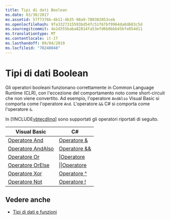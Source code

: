 ```yaml
---
title: Tipi di dati Boolean
ms.date: 03/30/2017
ms.assetid: 57f7376b-4b11-4b35-98a9-780382053ceb
ms.openlocfilehash: 9fa3327315593bd54fc51f67bf9964da8d683c5d
ms.sourcegitcommit: 4e2d355baba82814fa53efd6b8bbb45bfe054d11
ms.translationtype: MT
ms.contentlocale: it-IT
ms.lasthandoff: 09/04/2019
ms.locfileid: "70248048"
---
```

# <a name="boolean-data-types"></a>Tipi di dati Boolean
Gli operatori booleani funzionano correttamente in Common Language Runtime (CLR), con l'eccezione del comportamento noto come short-circuit che non viene convertito. Ad esempio, l'operatore `AndAlso` Visual Basic si comporta come l'operatore `And`. L'operatore `&&` C# si comporta come l'operatore `&`.  
  
 In [!INCLUDE[vbtecdlinq](../../../../../../includes/vbtecdlinq-md.md)] sono supportati gli operatori riportati di seguito.  
  
|Visual Basic|C#|  
|------------------|---------|  
|[Operatore And](../../../../../visual-basic/language-reference/operators/and-operator.md)|[Operatore &](../../../../../csharp/language-reference/operators/boolean-logical-operators.md#logical-and-operator-)|  
|[Operatore AndAlso](../../../../../visual-basic/language-reference/operators/andalso-operator.md)|[Operatore &&](../../../../../csharp/language-reference/operators/boolean-logical-operators.md#conditional-logical-and-operator-)|  
|[Operatore Or](../../../../../visual-basic/language-reference/operators/or-operator.md)|[&#124;Operatore](../../../../../csharp/language-reference/operators/boolean-logical-operators.md#logical-or-operator-)|  
|[Operatore OrElse](../../../../../visual-basic/language-reference/operators/orelse-operator.md)|[&#124;&#124;Operatore](../../../../../csharp/language-reference/operators/boolean-logical-operators.md#conditional-logical-or-operator-)|  
|[Operatore Xor](../../../../../visual-basic/language-reference/operators/xor-operator.md)|[Operatore ^](../../../../../csharp/language-reference/operators/boolean-logical-operators.md#logical-exclusive-or-operator-)|  
|[Operatore Not](../../../../../visual-basic/language-reference/operators/not-operator.md)|[Operatore \!](../../../../../csharp/language-reference/operators/boolean-logical-operators.md#logical-negation-operator-)|  
  
## <a name="see-also"></a>Vedere anche

- [Tipi di dati e funzioni](data-types-and-functions.md)
